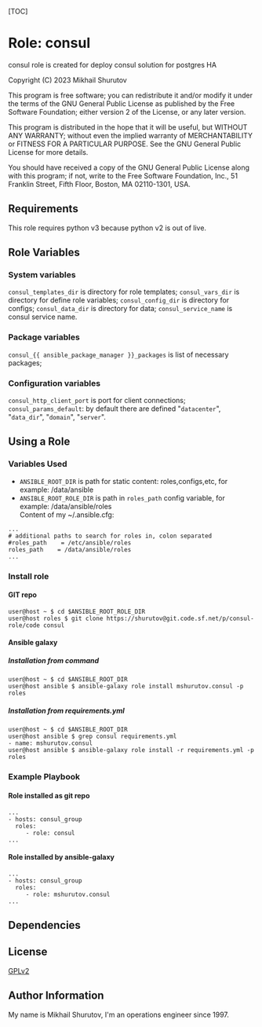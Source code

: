 [TOC]

Role: consul
============

consul role is created for deploy consul solution for postgres HA

Copyright (C) 2023  Mikhail Shurutov

This program is free software; you can redistribute it and/or
modify it under the terms of the GNU General Public License
as published by the Free Software Foundation; either version 2
of the License, or any later version.

This program is distributed in the hope that it will be useful,
but WITHOUT ANY WARRANTY; without even the implied warranty of
MERCHANTABILITY or FITNESS FOR A PARTICULAR PURPOSE.  See the
GNU General Public License for more details.

You should have received a copy of the GNU General Public License
along with this program; if not, write to the Free Software
Foundation, Inc., 51 Franklin Street, Fifth Floor, Boston, MA  02110-1301, USA.

Requirements
------------
This role requires python v3 because python v2 is out of live.

Role Variables
--------------

### System variables
`consul_templates_dir` is directory for role templates;
`consul_vars_dir` is directory for define role variables;
`consul_config_dir` is directory for configs;
`consul_data_dir` is directory for data;
`consul_service_name` is consul service name.

### Package variables
`consul_{{ ansible_package_manager }}_packages` is list of necessary packages;

### Configuration variables
`consul_http_client_port` is port for client connections;
`consul_params_default`: by default there are defined "`datacenter`", "`data_dir`", "`domain`", "`server`".

Using a Role
----------------

### Variables Used

* `ANSIBLE_ROOT_DIR` is path for static content: roles,configs,etc, for example: /data/ansible
* `ANSIBLE_ROOT_ROLE_DIR` is path in `roles_path` config variable, for example: /data/ansible/roles  
Content of my ~/.ansible.cfg:
```
...
# additional paths to search for roles in, colon separated
#roles_path    = /etc/ansible/roles
roles_path    = /data/ansible/roles
...
```

### Install role
#### GIT repo

    user@host ~ $ cd $ANSIBLE_ROOT_ROLE_DIR
    user@host roles $ git clone https://shurutov@git.code.sf.net/p/consul-role/code consul

#### Ansible galaxy
##### Installation from command

    user@host ~ $ cd $ANSIBLE_ROOT_DIR
    user@host ansible $ ansible-galaxy role install mshurutov.consul -p roles

##### Installation from requirements.yml

    user@host ~ $ cd $ANSIBLE_ROOT_DIR
    user@host ansible $ grep consul requirements.yml
    - name: mshurutov.consul
    user@host ansible $ ansible-galaxy role install -r requirements.yml -p roles

### Example Playbook

#### Role installed as git repo

    ...
    - hosts: consul_group
      roles:
         - role: consul
    ...

#### Role installed by ansible-galaxy

    ...
    - hosts: consul_group
      roles:
         - role: mshurutov.consul
    ...

Dependencies
------------


License
-------

[GPLv2](https://www.gnu.org/licenses/old-licenses/gpl-2.0.txt)

Author Information
------------------

My name is Mikhail Shurutov, I'm an operations engineer since 1997.
